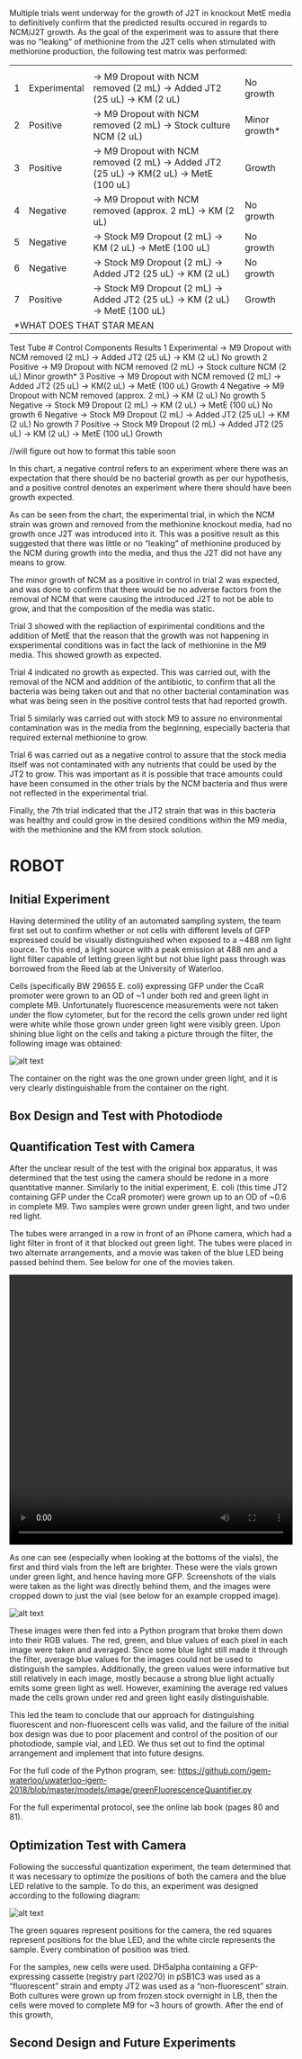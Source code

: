 Multiple trials went underway for the growth of J2T in knockout MetE media to definitively confirm that the predicted results occured in regards to NCM/J2T growth. As the goal of the experiment was to assure that there was no “leaking” of methionine from the J2T cells when stimulated with methionine production, the following test matrix was performed:

<table>
  <tr>
    <th></th>
    <th></th>
    <th></th>
    <th></th>
  </tr>
  <tr>
    <td>1</td>
    <td>Experimental</td>
    <td>
      → M9 Dropout with NCM removed (2 mL)
      → Added JT2 (25 uL)
      → KM (2 uL)
    </td>
    <td>No growth</td>
  </tr>
  <tr>
    <td>2</td>
    <td>Positive</td>
    <td>
      → M9 Dropout with NCM removed (2 mL)
      → Stock culture NCM (2 uL)
    </td>
    <td>Minor growth*</td>
  </tr>
  <tr>
    <td>3</td>
    <td>Positive</td>
    <td>
      → M9 Dropout with NCM removed (2 mL)
      → Added JT2 (25 uL)
      → KM(2 uL)
      → MetE (100 uL)
    </td>
    <td>Growth</td>
  </tr>
  <tr>
    <td>4</td>
    <td>Negative</td>
    <td>
      → M9 Dropout with NCM removed (approx. 2 mL)
      → KM (2 uL)
    </td>
    <td>No growth</td>
  </tr>
  <tr>
    <td>5</td>
    <td>Negative</td>
    <td>
      → Stock M9 Dropout (2 mL)
      → KM (2 uL)
      → MetE (100 uL)
    </td>
    <td>No growth</td>
  </tr>
  <tr>
    <td>6</td>
    <td>Negative</td>
    <td>
      → Stock M9 Dropout (2 mL)
      → Added JT2 (25 uL)
      → KM (2 uL)
    </td>
    <td>No growth</td>
  </tr>
  <tr>
    <td>7</td>
    <td>Positive</td>
    <td>
      → Stock M9 Dropout (2 mL)
      → Added JT2 (25 uL)
      → KM (2 uL)
      → MetE (100 uL) 
    </td>
    <td>Growth</td>
  </tr>
  <tr>
    <td colspan="5">*WHAT DOES THAT STAR MEAN</td>
  </tr>
</table>

Test Tube #
Control
Components
Results
1
Experimental
→ M9 Dropout with NCM removed (2 mL)
→ Added JT2 (25 uL)
→ KM (2 uL)
No growth
2
Positive
→ M9 Dropout with NCM removed (2 mL)
→ Stock culture NCM (2 uL)
Minor growth*
3
Positive
→ M9 Dropout with NCM removed (2 mL)
→ Added JT2 (25 uL)
→ KM(2 uL)
→ MetE (100 uL)
Growth
4
Negative
→ M9 Dropout with NCM removed (approx. 2 mL)
→ KM (2 uL)
No growth
5
Negative
→ Stock M9 Dropout (2 mL)
→ KM (2 uL)
→ MetE (100 uL)
No growth
6
Negative
→ Stock M9 Dropout (2 mL)
→ Added JT2 (25 uL)
→ KM (2 uL)
No growth
7
Positive
→ Stock M9 Dropout (2 mL)
→ Added JT2 (25 uL)
→ KM (2 uL)
→ MetE (100 uL) 
Growth

//will figure out how to format this table soon

In this chart, a negative control refers to an experiment where there was an expectation that there should be no bacterial growth as per our hypothesis, and a positive control denotes an experiment where there should have been growth expected.

As can be seen from the chart, the experimental trial, in which the NCM strain was grown and removed from the methionine knockout media, had no growth once J2T was introduced into it. This was a positive result as this suggested that there was little or no “leaking” of methionine produced by the NCM during growth into the media, and thus the J2T did not have any means to grow. 

The minor growth of NCM as a positive in control in trial 2 was expected, and was done to confirm that there would be no adverse factors from the removal of NCM that were causing the introduced J2T to not be able to grow, and that the composition of the media was static.

Trial 3 showed with the repliaction of expirimental conditions and the addition of MetE that the reason that the growth was not happening in exsperimental conditions was in fact the lack of methionine in the M9 media. This showed growth as expected.

Trial 4 indicated no growth as expected. This was carried out, with the removal of the NCM and addition of the antibiotic, to confirm that all the bacteria was being taken out and that no other bacterial contamination was what was being seen in the positive control tests that had reported growth.

Trial 5 similarly was carried out with stock M9 to assure no environmental contamination was in the media from the beginning, especially bacteria that required external methionine to grow.

Trial 6 was carried out as a negative control to assure that the stock media itself was not contaminated with any nutrients that could be used by the JT2 to grow. This was important as it is possible that trace amounts could have been consumed in the other trials by the NCM bacteria and thus were not reflected in the experimental trial.  

Finally, the 7th trial indicated that the JT2 strain that was in this bacteria was healthy and could grow in the desired conditions within the M9 media, with the methionine and the KM from stock solution.

# ROBOT

## Initial Experiment
Having determined the utility of an automated sampling system, the team first set out to confirm whether or not cells with different levels of GFP expressed could be visually distinguished when exposed to a ~488 nm light source. To this end, a light source with a peak emission at 488 nm and a light filter capable of letting green light but not blue light pass through was borrowed from the Reed lab at the University of Waterloo.

Cells (specifically BW 29655 E. coli) expressing GFP under the CcaR promoter were grown to an OD of ~1 under both red and green light in complete M9. Unfortunately fluorescence measurements were not taken under the flow cytometer, but for the record the cells grown under red light were white while those grown under green light were visibly green. Upon shining blue light on the cells and taking a picture through the filter, the following image was obtained:

![alt text](http://2018.igem.org/wiki/images/a/a4/T--Waterloo--July18_initialFluorescenceCheck.jpg)

The container on the right was the one grown under green light, and it is very clearly distinguishable from the container on the right.

## Box Design and Test with Photodiode

## Quantification Test with Camera
After the unclear result of the test with the original box apparatus, it was determined that the test using the camera should be redone in a more quantitative manner. Similarly to the initial experiment, E. coli (this time JT2 containing GFP under the CcaR promoter) were grown up to an OD of ~0.6 in complete M9. Two samples were grown under green light, and two under red light.

The tubes were arranged in a row in front of an iPhone camera, which had a light filter in front of it that blocked out green light. The tubes were placed in two alternate arrangements, and a movie was taken of the blue LED being passed behind them. See below for one of the movies taken.

<video width="100%" height="480" controls> 
<source src="http://2018.igem.org/wiki/images/9/97/T--Waterloo--August21_robotsExp1.mov" type="video/mp4"> 
</video>

As one can see (especially when looking at the bottoms of the vials), the first and third vials from the left are brighter. These were the vials grown under green light, and hence having more GFP. Screenshots of the vials were taken as the light was directly behind them, and the images were cropped down to just the vial (see below for an example cropped image).

![alt text](http://2018.igem.org/wiki/images/1/19/T--Waterloo--August21_Arrangement1Vial1.jpg)

These images were then fed into a Python program that broke them down into their RGB values. The red, green, and blue values of each pixel in each image were taken and averaged. Since some blue light still made it through the filter, average blue values for the images could not be used to distinguish the samples. Additionally, the green values were informative but still relatively in each image, mostly because a strong blue light actually emits some green light as well. However, examining the average red values made the cells grown under red and green light easily distinguishable.

This led the team to conclude that our approach for distinguishing fluorescent and non-fluorescent cells was valid, and the failure of the initial box design was due to poor placement and control of the position of our photodiode, sample vial, and LED. We thus set out to find the optimal arrangement and implement that into future designs.

For the full code of the Python program, see:
https://github.com/igem-waterloo/uwaterloo-igem-2018/blob/master/models/image/greenFluorescenceQuantifier.py

For the full experimental protocol, see the online lab book (pages 80 and 81).

## Optimization Test with Camera
Following the successful quantization experiment, the team determined that it was necessary to optimize the positions of both the camera and the blue LED relative to the sample. To do this, an experiment was designed according to the following diagram:

![alt text](http://2018.igem.org/wiki/images/4/41/T--Waterloo--Sept24_setupArrangementDiagram.png)

The green squares represent positions for the camera, the red squares represent positions for the blue LED, and the white circle represents the sample. Every combination of position was tried.

For the samples, new cells were used. DH5alpha containing a GFP-expressing cassette (registry part I20270) in pSB1C3 was used as a “fluorescent” strain and empty JT2 was used as a “non-fluorescent” strain. Both cultures were grown up from frozen stock overnight in LB, then the cells were moved to complete M9 for ~3 hours of growth. After the end of this growth, 

## Second Design and Future Experiments




